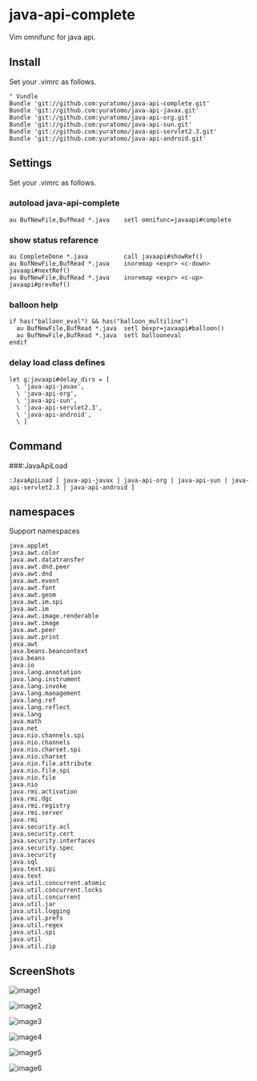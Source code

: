 java-api-complete
=================
Vim omnifunc for java api.

Install
-------
Set your .vimrc as follows.

    " Vundle
    Bundle 'git://github.com:yuratomo/java-api-complete.git'
    Bundle 'git://github.com:yuratomo/java-api-javax.git'
    Bundle 'git://github.com:yuratomo/java-api-org.git'
    Bundle 'git://github.com:yuratomo/java-api-sun.git'
    Bundle 'git://github.com:yuratomo/java-api-servlet2.3.git'
    Bundle 'git://github.com:yuratomo/java-api-android.git'

Settings
--------
Set your .vimrc as follows.
### autoload java-api-complete
    au BufNewFile,BufRead *.java    setl omnifunc=javaapi#complete
    
### show status refarence
    au CompleteDone *.java          call javaapi#showRef()
    au BufNewFile,BufRead *.java    inoremap <expr> <c-down> javaapi#nextRef()
    au BufNewFile,BufRead *.java    inoremap <expr> <c-up>   javaapi#prevRef()

### balloon help
    if has("balloon_eval") && has("balloon_multiline") 
      au BufNewFile,BufRead *.java  setl bexpr=javaapi#balloon()
      au BufNewFile,BufRead *.java  setl ballooneval
    endif
    
### delay load class defines
    let g:javaapi#delay_dirs = [
      \ 'java-api-javax',
      \ 'java-api-org',
      \ 'java-api-sun',
      \ 'java-api-servlet2.3',
      \ 'java-api-android',
      \ ]

Command
-------
###:JavaApiLoad

    :JavaApiLoad [ java-api-javax | java-api-org | java-api-sun | java-api-servlet2.3 | java-api-android ]


namespaces
----------
Support namespaces

    java.applet
    java.awt.color
    java.awt.datatransfer
    java.awt.dnd.peer
    java.awt.dnd
    java.awt.event
    java.awt.font
    java.awt.geom
    java.awt.im.spi
    java.awt.im
    java.awt.image.renderable
    java.awt.image
    java.awt.peer
    java.awt.print
    java.awt
    java.beans.beancontext
    java.beans
    java.io
    java.lang.annotation
    java.lang.instrument
    java.lang.invoke
    java.lang.management
    java.lang.ref
    java.lang.reflect
    java.lang
    java.math
    java.net
    java.nio.channels.spi
    java.nio.channels
    java.nio.charset.spi
    java.nio.charset
    java.nio.file.attribute
    java.nio.file.spi
    java.nio.file
    java.nio
    java.rmi.activation
    java.rmi.dgc
    java.rmi.registry
    java.rmi.server
    java.rmi
    java.security.acl
    java.security.cert
    java.security.interfaces
    java.security.spec
    java.security
    java.sql
    java.text.spi
    java.text
    java.util.concurrent.atomic
    java.util.concurrent.locks
    java.util.concurrent
    java.util.jar
    java.util.logging
    java.util.prefs
    java.util.regex
    java.util.spi
    java.util
    java.util.zip
    
ScreenShots
----------
![image1](http://yuratomo.up.d.seesaa.net/yuratomo/image/javaapi01.PNG "image1")

![image2](http://yuratomo.up.d.seesaa.net/yuratomo/image/javaapi02.PNG "image1")

![image3](http://yuratomo.up.d.seesaa.net/yuratomo/image/javaapi03.PNG "image1")

![image4](http://yuratomo.up.d.seesaa.net/yuratomo/image/javaapi04.PNG "image1")

![image5](http://yuratomo.up.d.seesaa.net/yuratomo/image/javaapi05.PNG "image1")

![image6](http://yuratomo.up.d.seesaa.net/yuratomo/image/javaapi06.PNG "image1")

